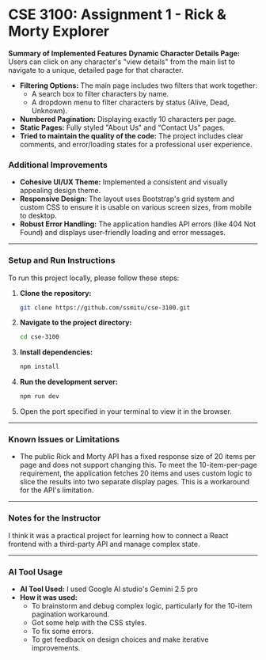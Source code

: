 # CSE 3100: Assignment 1 - Rick & Morty Explorer
**Summary of Implemented Features**
**Dynamic Character Details Page:** Users can click on any character's "view details" from the main list to navigate to a unique, detailed page for that character.
-   **Filtering Options:** The main page includes two filters that work together:
    -   A search box to filter characters by name.
    -   A dropdown menu to filter characters by status (Alive, Dead, Unknown).
-   **Numbered Pagination:** Displaying exactly 10 characters per page.
-   **Static Pages:** Fully styled "About Us" and "Contact Us" pages.
-   **Tried to maintain the quality of the code:** The project includes clear comments, and error/loading states for a professional user experience.

### **Additional Improvements**

-   **Cohesive UI/UX Theme:** Implemented a consistent and visually appealing design theme.
-   **Responsive Design:** The layout uses Bootstrap's grid system and custom CSS to ensure it is usable on various screen sizes, from mobile to desktop.
-   **Robust Error Handling:** The application handles API errors (like 404 Not Found) and displays user-friendly loading and error messages.

---

### **Setup and Run Instructions**

To run this project locally, please follow these steps:

1.  **Clone the repository:**
    ```bash
    git clone https://github.com/ssmitu/cse-3100.git
    ```
2.  **Navigate to the project directory:**
    ```bash
    cd cse-3100
    ```
3.  **Install dependencies:**
    ```bash
    npm install
    ```
4.  **Run the development server:**
    ```bash
    npm run dev
    ```
5.  Open the port specified in your terminal to view it in the browser.

---

### **Known Issues or Limitations**

-   The public Rick and Morty API has a fixed response size of 20 items per page and does not support changing this. To meet the 10-item-per-page requirement, the application fetches 20 items and uses custom logic to slice the results into two separate display pages. This is a workaround for the API's limitation.

---

### **Notes for the Instructor**

I think it was a practical project for learning how to connect a React frontend with a third-party API and manage complex state. 

---

### **AI Tool Usage**

-   **AI Tool Used:** I used Google AI studio's Gemini 2.5 pro
-   **How it was used:**
    -   To brainstorm and debug complex logic, particularly for the 10-item pagination workaround.
    -   Got some help with the CSS styles.
    -   To fix some errors.
    -   To get feedback on design choices and make iterative improvements.